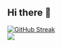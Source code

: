 ## Hi there 👋

<!--
**Yyooogurt/Yyooogurt** is a ✨ _special_ ✨ repository because its `README.md` (this file) appears on your GitHub profile.

Here are some ideas to get you started:

- 🔭 I’m currently working on ...
- 🌱 I’m currently learning ...
- 👯 I’m looking to collaborate on ...
- 🤔 I’m looking for help with ...
- 💬 Ask me about ...
- 📫 How to reach me: ...
- 😄 Pronouns: ...
- ⚡ Fun fact: ...
-->
<a href="https://git.io/streak-stats"><img src="https://streak-stats.demolab.com?user=yyooogurt" alt="GitHub Streak" /></a>
<br>
<a href="https://u8views.com/github/Yyooogurt">
  <img src="https://u8views.com/api/v1/github/profiles/72949874/views/day-week-month-total-count.svg">
</a>
